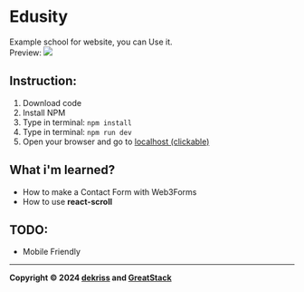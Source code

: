 # Edusity
Example school for website, you can Use it.
<br>
Preview:
<img src="https://cdn.discordapp.com/attachments/1301272831115657389/1301502785585414166/image.png?ex=6724b66c&is=672364ec&hm=2d317a6659408b3505bacbed57ea77552ff4da1063d052688d14c70550dbed22&">

## Instruction:
1. Download code
2. Install NPM
3. Type in terminal:
`npm install`
4. Type in terminal: 
`npm run dev`
5. Open your browser and go to [localhost (clickable)](http://localhost:5173)

## What i'm learned?
- How to make a Contact Form with Web3Forms
- How to use <b>react-scroll</b>

## TODO:
- Mobile Friendly

<hr>

<b>Copyright &copy; 2024 [dekriss](https://dekriss.eu) and [GreatStack](https://www.youtube.com/@GreatStackDev)</b>